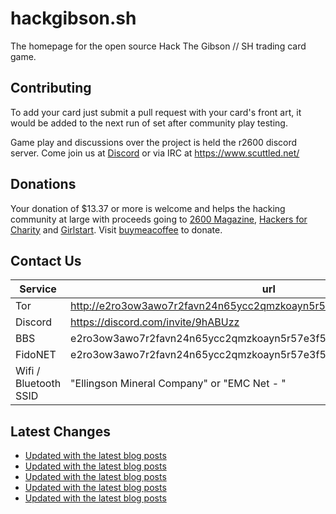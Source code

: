 # hackgibson.sh
The homepage for the open source Hack The Gibson // SH trading card game.


## Contributing

To add your card just submit a pull request with your card's front art, it would be added to the next run of set after community play testing.

Game play and discussions over the project is held the r2600 discord server. Come join us at [Discord](https://discord.com/invite/9hABUzz) or via IRC at https://www.scuttled.net/


## Donations

Your donation of $13.37 or more is welcome and helps the hacking community at large with proceeds going to [2600 Magazine](https://2600.com/), [Hackers for Charity](https://hackersforcharity.org) and [Girlstart](https://girlstart.org).  Visit [buymeacoffee](https://www.buymeacoffee.com/hackgibson.sh) to donate.


## Contact Us

Service | url
-|-
Tor | http://e2ro3ow3awo7r2favn24n65ycc2qmzkoayn5r57e3f56nvjwdcgg32ad.onion
Discord | https://discord.com/invite/9hABUzz
BBS | e2ro3ow3awo7r2favn24n65ycc2qmzkoayn5r57e3f56nvjwdcgg32ad.onion:23
FidoNET | e2ro3ow3awo7r2favn24n65ycc2qmzkoayn5r57e3f56nvjwdcgg32ad.onion:24554
Wifi / Bluetooth SSID | "Ellingson Mineral Company" or "EMC Net - <fidonet address>"

## Latest Changes
<!-- BLOG-POST-LIST:START -->
- [Updated with the latest blog posts](https://github.com/DFW2600/hackgibson.sh/commit/d8b000260c65a69574b8d3240dec78971825f082)
- [Updated with the latest blog posts](https://github.com/DFW2600/hackgibson.sh/commit/eee15822bd3c17c24936d4056e8c5b49df3daef6)
- [Updated with the latest blog posts](https://github.com/DFW2600/hackgibson.sh/commit/43a499e38c72e0388116db7ac0ebe2140d0327a9)
- [Updated with the latest blog posts](https://github.com/DFW2600/hackgibson.sh/commit/f6abbf95d11e8a56f618043df51c06a7403631bb)
- [Updated with the latest blog posts](https://github.com/DFW2600/hackgibson.sh/commit/fa7c79494c1bf0fd35bdcc10de60f9d87b22f5ab)
<!-- BLOG-POST-LIST:END -->
